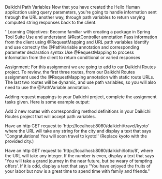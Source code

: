 Daikichi Path Variables
Now that you have created the Hello Human application using query parameters, you're going to handle information sent through the URL another way, through path variables to return varying computed string responses back to the client.

''Learning Objectives:
Become familiar with creating a package in Spring Tool Suite
Use and understand @RestController annotation
Pass information from the client using @RequestMapping and URL path variables
Identify and use correctly the @PathVariable annotation and corresponding parameter declaration syntax
Use @RequestMapping to process information from the client to return conditional or varied responses

Assignment:
For this assignment we are going to add to our Daikichi Routes project. To review, the first three routes, from our Daikichi Routes assignment used the @RequestMapping annotation with static route URLs. The last two routes will be dynamic, and use path variables, so you will also need to use the @PathVariable annotation.

Adding request mappings to your Daikichi project, complete the assignment tasks given. Here is some example output:


Add 2 new routes with corresponding method definitions in your Daikichi Routes project that will accept path variables.

Have an http GET request to 'http://localhost:8080/daikichi/travel/kyoto' where the URL will take any string for the city and display a text that says 'Congratulations! You will soon travel to kyoto!' (Replace kyoto with the provided city.)

Have an http GET request to 'http://localhost:8080/daikichi/lotto/8', where the URL will take any integer. If the number is even, display a text that says 'You will take a grand journey in the near future, but be weary of tempting offers'. If it is odd, display a text that says "You have enjoyed the fruits of your labor but now is a great time to spend time with family and friends."